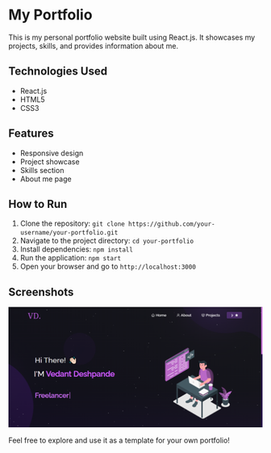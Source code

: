 # My Portfolio

This is my personal portfolio website built using React.js. It showcases my projects, skills, and provides information about me.

## Technologies Used

- React.js
- HTML5
- CSS3

## Features

- Responsive design
- Project showcase
- Skills section
- About me page

## How to Run

1. Clone the repository: `git clone https://github.com/your-username/your-portfolio.git`
2. Navigate to the project directory: `cd your-portfolio`
3. Install dependencies: `npm install`
4. Run the application: `npm start`
5. Open your browser and go to `http://localhost:3000`

## Screenshots

![Screenshot 1](screenshot1.png)

Feel free to explore and use it as a template for your own portfolio!
